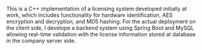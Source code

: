 This is a C++ implementation of a licensing system developed initially at work, which includes functionality for hardware identification, AES encryption and decryption, and MD5 hashing. 
For the actual deployment on the client side, I develope a backend system using Spring Boot and MySQL allowing real-time validation with the license information stored at database in the company server side.
